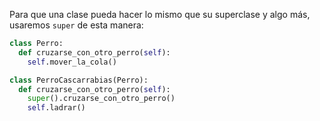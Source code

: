 Para que una clase pueda hacer lo mismo que su superclase y algo más, usaremos `super` de esta manera:

```python
class Perro:
  def cruzarse_con_otro_perro(self):
    self.mover_la_cola()

class PerroCascarrabias(Perro):
  def cruzarse_con_otro_perro(self):
    super().cruzarse_con_otro_perro()
    self.ladrar()
```